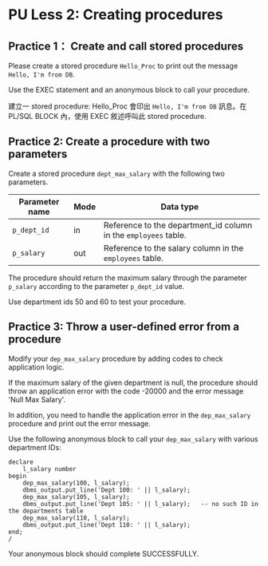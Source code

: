   

# PU Less 2: Creating procedures  


## Practice 1： Create and call stored procedures


Please create a stored procedure `Hello_Proc` to print out the message `Hello, I'm from DB`.

Use the EXEC statement and an anonymous block to call your procedure. 

建立一 stored procedure: Hello_Proc 會印出 `Hello, I'm from DB` 訊息。在 PL/SQL BLOCK 內，使用 EXEC 敘述呼叫此 stored procedure. 

## Practice 2: Create a procedure with two parameters 

Create a stored procedure `dept_max_salary` with the following two parameters. 

Parameter name | Mode | Data type
---|------|---
`p_dept_id` | in | Reference to the department_id column in the `employees` table.|
`p_salary` | out | Reference to the salary column in the `employees` table. |

The procedure should return the maximum salary through the parameter `p_salary` according to the parameter `p_dept_id` value. 

Use department ids 50 and 60 to test your procedure. 


## Practice 3: Throw a user-defined error from a procedure 

Modify your `dep_max_salary` procedure by adding codes to check application logic. 

If the maximum salary of the given department is null, the procedure should throw an application error with the code -20000 and the error message 'Null Max Salary'.

In addition, you need to handle the application error in the `dep_max_salary` procedure and print out the error message.

Use the following anonymous block to call your `dep_max_salary`  with various department IDs:
```
declare 
    l_salary number
begin
    dep_max_salary(100, l_salary);
    dbms_output.put_line('Dept 100: ' || l_salary);
    dep_max_salary(105, l_salary);
    dbms_output.put_line('Dept 105: ' || l_salary);   -- no such ID in the departments table
    dep_max_salary(110, l_salary);
    dbms_output.put_line('Dept 110: ' || l_salary);
end;
/
```

Your anonymous block should complete SUCCESSFULLY. 


  

